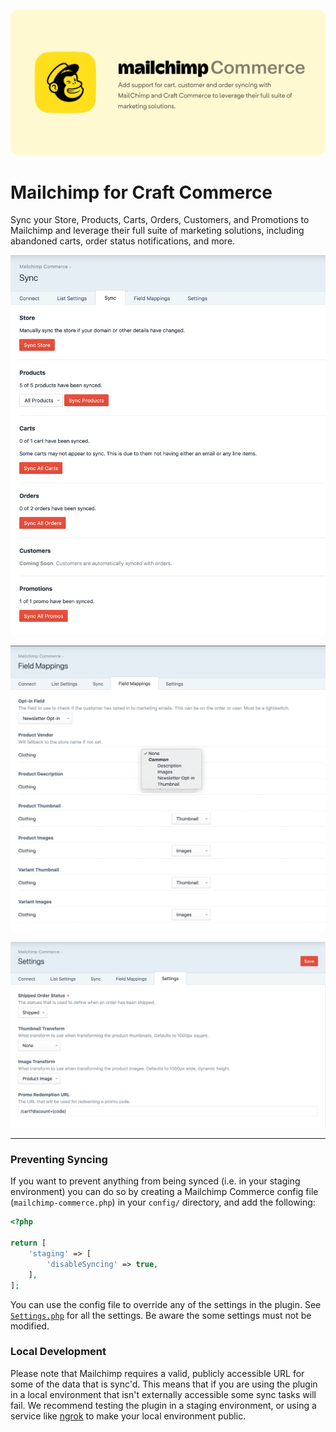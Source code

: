 ![Mailchimp for Craft Commerce](./resources/banner.jpg)

# Mailchimp for Craft Commerce
Sync your Store, Products, Carts, Orders, Customers, and Promotions to Mailchimp
and leverage their full suite of marketing solutions, including abandoned carts,
order status notifications, and more.


![Sync](./resources/sync.png)

![Field Mapping](./resources/field-mappings.png)

![Settings](./resources/settings.png)


---

### Preventing Syncing

If you want to prevent anything from being synced (i.e. in your staging 
environment) you can do so by creating a Mailchimp Commerce config file 
(`mailchimp-commerce.php`) in your `config/` directory, and add the following:

```php
<?php

return [
	'staging' => [
		'disableSyncing' => true,
	],
];
```

You can use the config file to override any of the settings in the plugin. See
[`Settings.php`](./src/models/Settings.php) for all the settings. Be aware the 
some settings must not be modified.

### Local Development
Please note that Mailchimp requires a valid, publicly accessible URL for some of 
the data that is sync'd. This means that if you are using the plugin in a local 
environment that isn't externally accessible some sync tasks will fail. We 
recommend testing the plugin in a staging environment, or using a service like
[ngrok](https://ngrok.com/) to make your local environment public.
